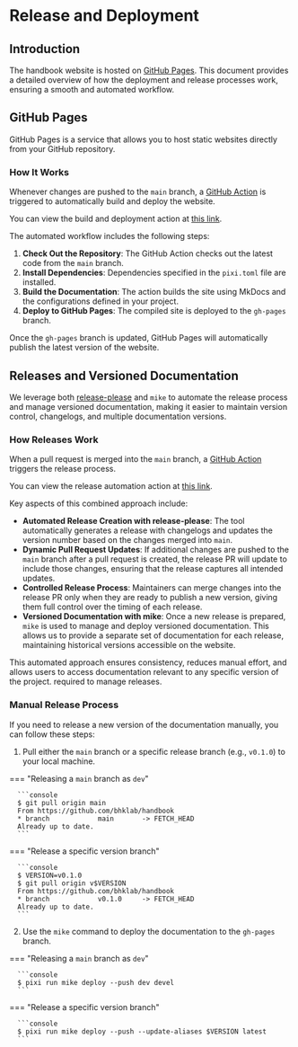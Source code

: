 # Release and Deployment

## Introduction

The handbook website is hosted on [GitHub Pages](https://pages.github.com/).
This document provides a detailed overview of how the deployment and release
processes work, ensuring a smooth and automated workflow.

## GitHub Pages

GitHub Pages is a service that allows you to host static websites directly
from your GitHub repository.

### How It Works

Whenever changes are pushed to the `main` branch, a
[GitHub Action](https://github.com/features/actions) is triggered to
automatically build and deploy the website.

You can view the build and deployment action at
[this link](https://github.com/bhklab/handbook/actions/workflows/main.yaml).

The automated workflow includes the following steps:

1. **Check Out the Repository**: The GitHub Action checks out the latest code
   from the `main` branch.
2. **Install Dependencies**: Dependencies specified in the `pixi.toml` file
   are installed.
3. **Build the Documentation**: The action builds the site using MkDocs and
   the configurations defined in your project.
4. **Deploy to GitHub Pages**: The compiled site is deployed to the `gh-pages`
   branch.

Once the `gh-pages` branch is updated, GitHub Pages will automatically publish
the latest version of the website.

## Releases and Versioned Documentation

We leverage both [release-please](https://github.com/googleapis/release-please)
and `mike` to automate the release process and manage versioned documentation,
making it easier to maintain version control, changelogs, and multiple
documentation versions.

### How Releases Work

When a pull request is merged into the `main` branch, a
[GitHub Action](https://github.com/features/actions) triggers the release
process.

You can view the release automation action at
[this link](https://github.com/bhklab/handbook/actions/workflows/release-please.yaml).

Key aspects of this combined approach include:

- **Automated Release Creation with release-please**: The tool automatically
   generates a release with changelogs and updates the version number based
   on the changes merged into `main`.
- **Dynamic Pull Request Updates**: If additional changes are pushed to the
  `main` branch after a pull request is created, the release PR will update to
  include those changes, ensuring that the release captures all intended
  updates.
- **Controlled Release Process**: Maintainers can merge changes into the
  release PR only when they are ready to publish a new version, giving them
  full control over the timing of each release.
- **Versioned Documentation with mike**: Once a new release is prepared,
  `mike` is used to manage and deploy versioned documentation. This allows us
  to provide a separate set of documentation for each release, maintaining
  historical versions accessible on the website.

This automated approach ensures consistency, reduces manual effort, and allows
users to access documentation relevant to any specific version of the project.
required to manage releases.

### Manual Release Process

If you need to release a new version of the documentation manually, you can follow these steps:

1. Pull either the `main` branch or a specific release branch (e.g., `v0.1.0`) to your local machine.

=== "Releasing a `main` branch as `dev`"

      ```console
      $ git pull origin main
      From https://github.com/bhklab/handbook
      * branch            main       -> FETCH_HEAD
      Already up to date.
      ```

=== "Release a specific version branch"

      ```console
      $ VERSION=v0.1.0
      $ git pull origin v$VERSION
      From https://github.com/bhklab/handbook
      * branch            v0.1.0     -> FETCH_HEAD
      Already up to date.
      ```

2. Use the `mike` command to deploy the documentation to the `gh-pages` branch.

=== "Releasing a `main` branch as `dev`"

      ```console
      $ pixi run mike deploy --push dev devel
      ```

=== "Release a specific version branch"

      ```console
      $ pixi run mike deploy --push --update-aliases $VERSION latest
      ```
